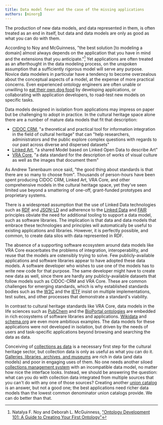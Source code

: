```yaml
---
title: Data model fever and the case of the missing applications
authors: [minorg]
---
```


The production of new data models, and data represented in them, is often treated as an end in itself, but data and data models are only as good as what you can do with them.

<!--truncate-->

According to Noy and McGuinness, "the best solution [to modeling a domain] almost always depends on the application that you have in mind and the extensions that you anticipate."[^1] Yet applications are often treated as an afterthought in the data modeling process, on the unspoken assumption that a sufficiently rigorous model will serve any purpose. Novice data modelers in particular have a tendency to become overzealous about the conceptual aspects of a model, at the expense of more practical concerns. Even experienced ontology engineers are often unable or unwilling to [eat their own dog food](https://en.wikipedia.org/wiki/Eating_your_own_dog_food) by developing applications, or collaborating with application developers, to road-test new models on specific tasks. 

Data models designed in isolation from applications may impress on paper but be challenging to adopt in practice. In the cultural heritage space alone there are a number of mature data models that fit that description:

* [CIDOC CRM](https://www.cidoc-crm.org/), "a theoretical and practical tool for information integration in the field of cultural heritage" that can "help researchers, administrators and the public explore complex questions with regards to our past across diverse and dispersed datasets"
* [Linked Art](https://linked.art/), "a shared Model based on Linked Open Data to describe Art"
* [VRA Core](https://www.loc.gov/standards/vracore/), "a data standard for the description of works of visual culture as well as the images that document them"

As Andrew Tanenbaum once said, "the good thing about standards is that there are so many to choose from". Thousands of person-hours have been spent producing CIDOC CRM, Linked Art, VRA Core, and other comprehensive models in the cultural heritage space, yet they've seen limited use beyond a smattering of one-off, grant-funded prototypes and proprietary systems.

There is a widespread assumption that the use of Linked Data technologies such as [RDF](https://www.w3.org/RDF/) and [JSON-LD](https://json-ld.org/) and adherence to the [Linked Data](https://www.w3.org/wiki/LinkedData) and [FAIR](https://www.go-fair.org/fair-principles/) principles obviate the need for additional tooling to support a data model, such as software libraries. The implication is that data and data models that embrace these technologies and principles will automatically be useful to existing applications and libraries. However, it is perfectly possible, and common, to create data silos with data represented in RDF.

The absence of a supporting software ecosystem around data models like VRA Core exacerbates the problems of integration, interoperability, and reuse that the models are ostensibly trying to solve. Few publicly-available applications and software libraries appear to have adopted these data models. A software developer who wishes to use one of the models has to write new code for that purpose. The same developer might have to create new data as well, since there are hardly any publicly-available datasets that follow models such as CIDOC-CRM and VRA Core. These are common challenges for emerging standards, which is why established standards bodies such as the [W3C](https://www.w3.org/participate/implementation.html) and the [IETF](https://datatracker.ietf.org/doc/html/rfc5657) insist on multiple implementations, test suites, and other processes that demonstrate a standard's viability.

In contrast to cultural heritage standards like VRA Core, data models in the life sciences such as [PubChem](https://pubchem.ncbi.nlm.nih.gov/) and the [BioPortal ontologies](https://bioportal.bioontology.org/) are embedded in rich ecosystems of software libraries and applications. [Wikidata](https://wikidata.org/) and [schema.org](https://schema.org/) are even more ambitious examples. The data models for these applications were not developed in isolation, but driven by the needs of users and task-specific applications beyond browsing and searching the data as data.

Conceiving of [collections as data](https://collectionsasdata.github.io/) is a necessary first step for the cultural heritage sector, but collection data is only as useful as what you can do it. [Galleries, libraries, archives, and museums](https://en.wikipedia.org/wiki/GLAM_(cultural_heritage)) are rich in data (and data models) and poor in engaging uses of them. No one needs another siloed [collections management system](https://en.wikipedia.org/wiki/Collections_management_system) with an incompatible data model, no matter how nice the interface looks. Instead, we should be answering the question: what can you do with collection data integrated from multiple sources that you can't do with any one of those sources? Creating another [union catalog](https://en.wikipedia.org/wiki/Union_catalog) is an answer, but not a good one; the best applications need richer data models than the lowest common denominator union catalogs provide. We can do better than that.

[^1]: Natalya F. Noy and Deborah L. McGuinness, ["Ontology Development 101: A Guide to Creating Your
First Ontology"](https://protege.stanford.edu/publications/ontology_development/ontology101.pdf)
